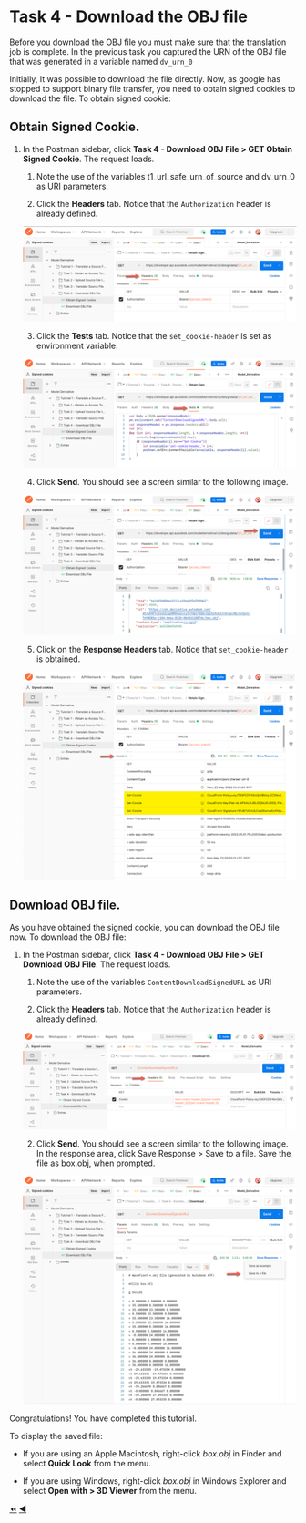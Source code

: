 # Task 4 - Download the OBJ file

Before you download the OBJ file you must make sure that the translation job is complete. In the previous task you captured the URN of the OBJ file that was generated in a variable named `dv_urn_0`

Initially, It was possible to download the file directly. Now, as google has stopped to support binary file transfer, you need to obtain signed cookies to download the file. To obtain signed cookie:

## Obtain Signed Cookie.

1. In the Postman sidebar, click **Task 4 - Download OBJ File > GET Obtain Signed Cookie**. The request loads.

     1. Note the use of the variables t1_url_safe_urn_of_source and dv_urn_0 as URI parameters.

     2. Click the **Headers** tab. Notice that the `Authorization` header is already defined.

    ![Obtain Signed Cookie](../images/tutorial01_obtain_signed_cookies_01.png "Obtain Signed Cookie")

     3. Click the **Tests** tab. Notice that the `set_cookie-header` is set as environment variable.

    ![Cookie Header](../images/tutorial01_obtain_signed_cookies_02.png "Cookie Header")

     4. Click **Send**. You should see a screen similar to the following image.

    ![Obtained Cookie](../images/tutorial01_obtain_signed_cookies_03.png "Obtained Cookie")
    
     5. Click on the **Response Headers** tab. Notice that `set_cookie-header` is obtained.

    ![Response Headers](../images/tutorial01_obtain_signed_cookies_04.png "Response Headers")
    
 ## Download OBJ file.

As you have obtained the signed cookie, you can download the OBJ file now. To download the OBJ file:

1. In the Postman sidebar, click **Task 4 - Download OBJ File > GET Download OBJ File**. The request loads.

     1. Note the use of the variables `ContentDownloadSignedURL` as URI parameters.

     2. Click the **Headers** tab. Notice that the `Authorization` header is already defined.

    ![Cookie Headers Download](../images/tutorial01_download_obj_file_01.png "Cookie Headers Download")

     2. Click **Send**. You should see a screen similar to the following image. In the response area, click Save Response > Save to a file. Save the file as box.obj, when prompted.

    ![Download Result](../images/tutorial01_download_obj_file_02.png "Download Result")


Congratulations! You have completed this tutorial.

To display the saved file:

- If you are using an Apple Macintosh, right-click *box.obj* in Finder and select **Quick Look** from the menu.

- If you are using Windows, right-click *box.obj* in Windows Explorer and select **Open with > 3D Viewer** from the menu.

[:rewind:](../readme.md "readme.md") [:arrow_backward:](task-3.md "Previous task")
